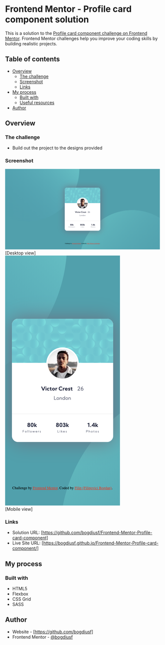 # Frontend Mentor - Profile card component solution

This is a solution to the [Profile card component challenge on Frontend Mentor](https://www.frontendmentor.io/challenges/profile-card-component-cfArpWshJ). Frontend Mentor challenges help you improve your coding skills by building realistic projects. 

## Table of contents

- [Overview](#overview)
  - [The challenge](#the-challenge)
  - [Screenshot](#screenshot)
  - [Links](#links)
- [My process](#my-process)
  - [Built with](#built-with)
  - [Useful resources](#useful-resources)
- [Author](#author)

## Overview

### The challenge

- Build out the project to the designs provided

### Screenshot

![](https://github.com/bogdiusf/Frontend-Mentor-Profile-card-component/blob/master/assets/img/desktop-view.png)\
[Desktop view]\
![](https://github.com/bogdiusf/Frontend-Mentor-Profile-card-component/blob/master/assets/img/mobile-view.png)\
[Mobile view]

### Links

- Solution URL: [https://github.com/bogdiusf/Frontend-Mentor-Profile-card-component]
- Live Site URL: [https://bogdiusf.github.io/Frontend-Mentor-Profile-card-component/]

## My process

### Built with

- HTML5
- Flexbox
- CSS Grid
- SASS

## Author

- Website - [https://github.com/bogdiusf]
- Frontend Mentor - [@bogdiusf](https://www.frontendmentor.io/profile/bogdiusf)
